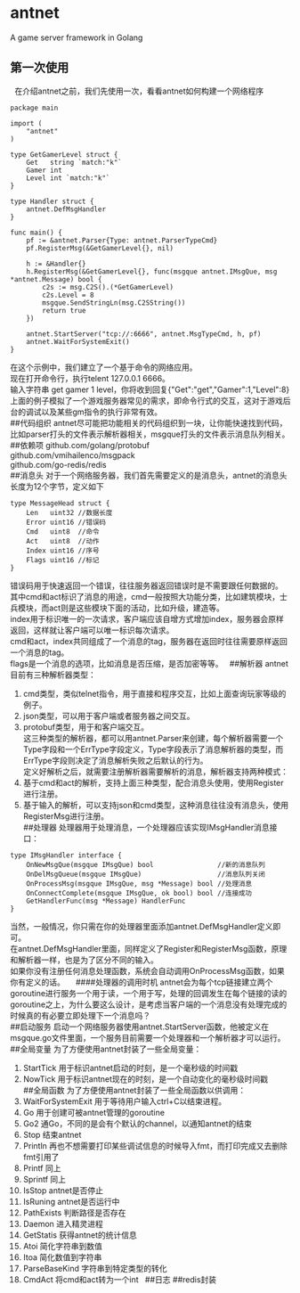 # antnet
A game server framework in Golang
## 第一次使用
   在介绍antnet之前，我们先使用一次，看看antnet如何构建一个网络程序
```
package main

import (
	"antnet"
)

type GetGamerLevel struct {
	Get   string `match:"k"`
	Gamer int
	Level int `match:"k"`
}

type Handler struct {
	antnet.DefMsgHandler
}

func main() {
	pf := &antnet.Parser{Type: antnet.ParserTypeCmd}
	pf.RegisterMsg(&GetGamerLevel{}, nil)

	h := &Handler{}
	h.RegisterMsg(&GetGamerLevel{}, func(msgque antnet.IMsgQue, msg *antnet.Message) bool {
		c2s := msg.C2S().(*GetGamerLevel)
		c2s.Level = 8
		msgque.SendStringLn(msg.C2SString())
		return true
	})

	antnet.StartServer("tcp://:6666", antnet.MsgTypeCmd, h, pf)
	antnet.WaitForSystemExit()
}
```
在这个示例中，我们建立了一个基于命令的网络应用。  
现在打开命令行，执行telent 127.0.0.1 6666。  
输入字符串 get gamer 1 level，你将收到回复{"Get":"get","Gamer":1,"Level":8}  
上面的例子模拟了一个游戏服务器常见的需求，即命令行式的交互，这对于游戏后台的调试以及某些gm指令的执行非常有效。  
##代码组织
antnet尽可能把功能相关的代码组织到一块，让你能快速找到代码，比如parser打头的文件表示解析器相关，msgque打头的文件表示消息队列相关。
##依赖项
github.com/golang/protobuf   
github.com/vmihailenco/msgpack   
github.com/go-redis/redis   
##消息头
对于一个网络服务器，我们首先需要定义的是消息头，antnet的消息头长度为12个字节，定义如下
```
type MessageHead struct {
	Len   uint32 //数据长度
	Error uint16 //错误码
	Cmd   uint8  //命令
	Act   uint8  //动作
	Index uint16 //序号
	Flags uint16 //标记
}
```
错误码用于快速返回一个错误，往往服务器返回错误时是不需要跟任何数据的。  
其中cmd和act标识了消息的用途，cmd一般按照大功能分类，比如建筑模块，士兵模块，而act则是这些模块下面的活动，比如升级，建造等。  
index用于标识唯一的一次请求，客户端应该自增方式增加index，服务器会原样返回，这样就让客户端可以唯一标识每次请求。  
cmd和act，index共同组成了一个消息的tag，服务器在返回时往往需要原样返回一个消息的tag。  
flags是一个消息的选项，比如消息是否压缩，是否加密等等。  
##解析器
antnet目前有三种解析器类型：  
1. cmd类型，类似telnet指令，用于直接和程序交互，比如上面查询玩家等级的例子。  
2. json类型，可以用于客户端或者服务器之间交互。  
3. protobuf类型，用于和客户端交互。   
这三种类型的解析器，都可以用antnet.Parser来创建，每个解析器需要一个Type字段和一个ErrType字段定义，Type字段表示了消息解析器的类型，而ErrType字段则决定了消息解析失败之后默认的行为。     
定义好解析之后，就需要注册解析器需要解析的消息，解析器支持两种模式：  
1. 基于cmd和act的解析，支持上面三种类型，配合消息头使用，使用Register进行注册。  
2. 基于输入的解析，可以支持json和cmd类型，这种消息往往没有消息头，使用RegisterMsg进行注册。  
##处理器
处理器用于处理消息，一个处理器应该实现IMsgHandler消息接口：
```
type IMsgHandler interface {
	OnNewMsgQue(msgque IMsgQue) bool                //新的消息队列
	OnDelMsgQueue(msgque IMsgQue)                   //消息队列关闭
	OnProcessMsg(msgque IMsgQue, msg *Message) bool //处理消息
	OnConnectComplete(msgque IMsgQue, ok bool) bool //连接成功
	GetHandlerFunc(msg *Message) HandlerFunc
}
```

当然，一般情况，你只需在你的处理器里面添加antnet.DefMsgHandler定义即可。  
在antnet.DefMsgHandler里面，同样定义了Register和RegisterMsg函数，原理和解析器一样，也是为了区分不同的输入。   
如果你没有注册任何消息处理函数，系统会自动调用OnProcessMsg函数，如果你有定义的话。    
####处理器的调用时机
antnet会为每个tcp链接建立两个goroutine进行服务一个用于读，一个用于写，处理的回调发生在每个链接的读的goroutine之上，为什么要这么设计，是考虑当客户端的一个消息没有处理完成的时候真的有必要立即处理下一个消息吗？  
##启动服务
启动一个网络服务器使用antnet.StartServer函数，他被定义在msgque.go文件里面，一个服务目前需要一个处理器和一个解析器才可以运行。
##全局变量
为了方便使用antnet封装了一些全局变量：  
1. StartTick 用于标识antnet启动的时刻，是一个毫秒级的时间戳    
2. NowTick 用于标识antnet现在的时刻，是一个自动变化的毫秒级时间戳  
##全局函数
为了方便使用antnet封装了一些全局函数以供调用：  
1. WaitForSystemExit 用于等待用户输入ctrl+C以结束进程。  
2. Go 用于创建可被antnet管理的goroutine  
2. Go2 通Go，不同的是会有个默认的channel，以通知antnet的结束  
3. Stop 结束antnet  
4. Println 再也不想需要打印某些调试信息的时候导入fmt，而打印完成又去删除fmt引用了  
5. Printf 同上  
6. Sprintf 同上  
7. IsStop antnet是否停止  
8. IsRuning antnet是否运行中  
9. PathExists 判断路径是否存在  
10. Daemon 进入精灵进程  
11. GetStatis 获得antnet的统计信息  
12. Atoi 简化字符串到数值  
13. Itoa 简化数值到字符串  
14. ParseBaseKind 字符串到特定类型的转化  
15. CmdAct 将cmd和act转为一个int   
##日志
##redis封装
